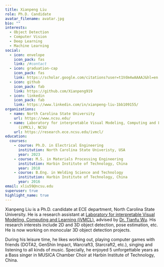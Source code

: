 ```yaml
---
title: Xianpeng Liu
role: Ph.D. Candidate
avatar_filename: avatar.jpg
bio: ""
interests:
  - Object Detection
  - Computer Vision
  - Deep Learning
  - Machine Learning
social:
  - icon: envelope
    icon_pack: fas
    link: /#contact
  - icon: graduation-cap
    icon_pack: fas
    link: https://scholar.google.com/citations?user=t1Vdm4wAAAAJ&hl=en
  - icon: github
    icon_pack: fab
    link: https://github.com/Xianpeng919
  - icon: linkedin
    icon_pack: fab
    link: https://www.linkedin.com/in/xianpeng-liu-1bb109155/
organizations:
  - name: North Carolina State University
    url: https://www.ncsu.edu/
  - name: Laboratory for interpretable Visual Modeling, Computing and Learning
      (iVMCL), NCSU
    url: https://research.ece.ncsu.edu/ivmcl/
education:
  courses:
    - course: Ph.D. in Electrical Engineering
      institution: North Carolina State Univeristy, USA
      year: 2023
    - course: M.S. in Materials Processing Engineering
      institution: Harbin Institute of Technology, China
      year: 2018
    - course: B.Eng. in Welding Science and Technology
      institution: Harbin Institute of Technology, China
      year: 2016
email: xliu59@ncsu.edu
superuser: true
highlight_name: true
---
```

Xianpeng Liu is a Ph.D. candidate at ECE department, North Carolina State University. He is a research assistant at [Laboratory for interpretable Visual Modeling, Computing and Learning (iVMCL)](https://research.ece.ncsu.edu/ivmcl/), advised by [Dr. Tianfu Wu](https://tfwu.github.io/). His research interests include 2D and 3D object detection, pose estimation, etc. He is now working on monocular 3D object detection projects.

During his leisure time, he likes working out, playing computer games with friends (DOTA2, GenShin Impact, Warcraft3, Starcraft2, etc.), singing and listening to all kinds of music. Specially, he enjoyed 5 unforgettable years as a Bass singer in MUSICA Chamber Choir at Harbin Institute of Technology, China.